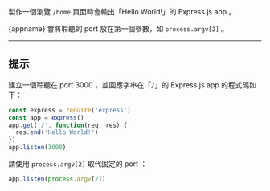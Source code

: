製作一個瀏覽 `/home` 頁面時會輸出「Hello World!」的 Express.js app 。

{appname} 會將聆聽的 port 放在第一個參數，如 `process.argv[2]` 。

-----------------------------

## 提示

建立一個聆聽在 port 3000 ，並回應字串在「`/`」的 Express.js app 的程式碼如下：

```js
const express = require('express')
const app = express()
app.get('/', function(req, res) {
  res.end('Hello World!')
})
app.listen(3000)
```

請使用 `process.argv[2]` 取代固定的 port ：

```js
app.listen(process.argv[2])
```

